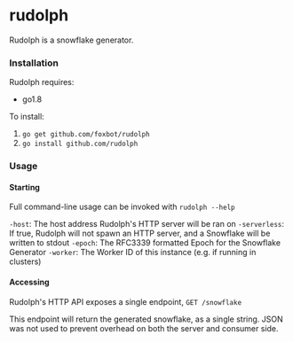 # rudolph

Rudolph is a snowflake generator.

### Installation

Rudolph requires:
- go1.8

To install:
1. `go get github.com/foxbot/rudolph`
2. `go install github.com/rudolph`

### Usage

#### Starting

Full command-line usage can be invoked with `rudolph --help`

`-host`: The host address Rudolph's HTTP server will be ran on
`-serverless`: If true, Rudolph will not spawn an HTTP server, and a Snowflake will be written to stdout
`-epoch`: The RFC3339 formatted Epoch for the Snowflake Generator
`-worker`: The Worker ID of this instance (e.g. if running in clusters)

#### Accessing

Rudolph's HTTP API exposes a single endpoint, `GET /snowflake`

This endpoint will return the generated snowflake, as a single string.
JSON was not used to prevent overhead on both the server and consumer side.
